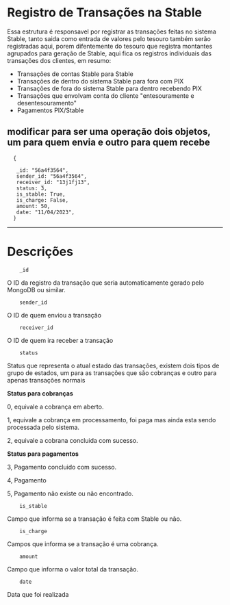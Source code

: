 # Registro de Transações na Stable

Essa estrutura é responsavel por registrar as transações feitas no sistema Stable, tanto saida como entrada de valores pelo tesouro também serão registradas aqui, porem difentemente do tesouro que registra montantes agrupados para geração de Stable, aqui fica os registros individuais das transações dos clientes, em resumo:

- Transações de contas Stable para Stable
- Transações de dentro do sistema Stable para fora com PIX
- Transações de fora do sistema Stable para dentro recebendo PIX 
- Transações que envolvam conta do cliente "entesouramente e desentesouramento"
- Pagamentos PIX/Stable
  


 ## modificar para ser uma operação dois objetos, um para quem envia e outro para quem recebe
      {

       _id: "56a4f3564",
       sender_id: "56a4f3564",
       receiver_id: "13j1fj13",
       status: 3,
       is_stable: True,
       is_charge: False,
       amount: 50,
       date: "11/04/2023",
      }   

______________

# Descrições 

        _id
O ID da registro da transação que seria automaticamente gerado pelo MongoDB ou similar.

        sender_id
O ID de quem enviou a transação 

        receiver_id
O ID de quem ira receber a transação

        status
Status que representa o atual estado das transações, existem dois tipos de grupo de estados, um para as transações que são cobranças e outro para apenas transações normais

**Status para cobranças**

0, equivale a cobrança em aberto.

1, equivale a cobrança em processamento, foi paga mas ainda esta sendo processada pelo sistema.

2, equivale a cobrana concluida com sucesso.

**Status para pagamentos**
        
3, Pagamento concluido com sucesso.

4, Pagamento 

5, Pagamento não existe ou não encontrado.

        is_stable
Campo que informa se a transação é feita com Stable ou não.

        is_charge

Campos que informa se a transação é uma cobrança.

        amount

Campo que informa o valor total da transação.

        date

Data que foi realizada









